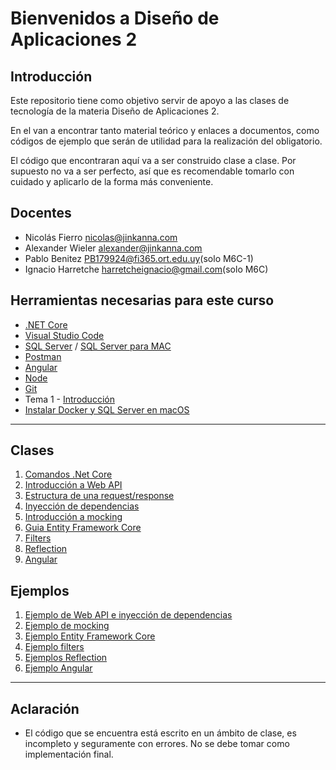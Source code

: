 # Bienvenidos a Diseño de Aplicaciones 2

## Introducción

Este repositorio tiene como objetivo servir de apoyo a las clases de tecnología de la materia Diseño de Aplicaciones 2.

En el van a encontrar tanto material teórico y enlaces a documentos, como códigos de ejemplo que serán de utilidad para la realización del obligatorio.

El código que encontraran aquí va a ser construido clase a clase. Por supuesto no va a ser perfecto, así que es recomendable tomarlo con cuidado y aplicarlo de la forma más conveniente.

## Docentes

- Nicolás Fierro [nicolas@jinkanna.com](mailto:nicolas@jinkanna.com)
- Alexander Wieler [alexander@jinkanna.com](alexander@jinkanna.com) 
- Pablo Benitez [PB179924@fi365.ort.edu.uy](mailto:PB179924@fi365.ort.edu.uy)(solo M6C-1)
- Ignacio Harretche [harretcheignacio@gmail.com](mailto:harretcheignacio@gmail.com)(solo M6C)

## Herramientas necesarias para este curso
- [.NET Core](https://dotnet.microsoft.com/download)
- [Visual Studio Code](https://code.visualstudio.com/)
- [SQL Server](https://www.microsoft.com/es-es/sql-server/sql-server-downloads) / [SQL Server para MAC](https://docs.microsoft.com/en-us/sql/linux/quickstart-install-connect-docker?view=sql-server-ver15&pivots=cs1-bash)
- [Postman](https://www.postman.com/)
- [Angular](https://angular.io/)
- [Node](https://nodejs.org/es/)
- [Git](https://git-scm.com/)
- Tema 1 - [Introducción](/Clases/Clase_01-Intro/1.1-Introduccion.md)
- [Instalar Docker y SQL Server en macOS](Clases/InstalacionSQLserverMacOS.md)

---

## Clases

1. [Comandos .Net Core](/Clases/ComandosNetCore.md)
2. [Introducción a Web API](/Clases/APIsREST.md)
3. [Estructura de una request/response](Clases/Request-Response-API-example.pdf)
4. [Inyección de dependencias](/Clases/InyeccionDependencias.md)
5. [Introducción a mocking](/Clases/Mocking.md)
6. [Guia Entity Framework Core](/Clases/EntityFrameworkCore.md)
7. [Filters](/Clases/Filters.md)
8. [Reflection](/Clases/Reflection.md)
9. [Angular](/Clases/Angular.md)

## Ejemplos

1. [Ejemplo de Web API e inyección de dependencias](/Ejemplos/WebAPI)
2. [Ejemplo de mocking](/Ejemplos/Mocking)
3. [Ejemplo Entity Framework Core](/Ejemplos/EntityFrameworkCore)
4. [Ejemplo filters](/Ejemplos/EjemploFilters)
5. [Ejemplos Reflection](/Ejemplos/Reflection)
6. [Ejemplo Angular](/Ejemplos/Angular)

<!-- ## Deploy

- [WebAPI](https://aulas.ort.edu.uy/mod/resource/view.php?id=186907)
- [Aplicación Angular](https://aulas.ort.edu.uy/mod/resource/view.php?id=190255) -->

---


## Aclaración
- El código que se encuentra está escrito en un ámbito de clase, es incompleto y seguramente con errores. No se debe tomar como implementación final.
